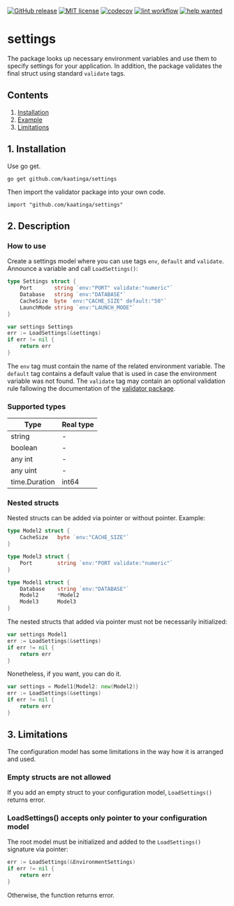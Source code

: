 [![GitHub release](https://img.shields.io/github/release/kaatinga/settings.svg)](https://github.com/kaatinga/settings/releases)
[![MIT license](https://img.shields.io/badge/License-MIT-blue.svg)](https://github.com/kaatinga/settings/blob/main/LICENSE)
[![codecov](https://codecov.io/gh/kaatinga/settings/branch/main/graph/badge.svg)](https://codecov.io/gh/kaatinga/settings)
[![lint workflow](https://github.com/kaatinga/settings/actions/workflows/golangci-lint.yml/badge.svg)](https://github.com/kaatinga/settings/actions?query=workflow%3Alinter)
[![help wanted](https://img.shields.io/badge/Help%20wanted-True-yellow.svg)](https://github.com/kaatinga/settings/issues?q=is%3Aopen+is%3Aissue+label%3A%22help+wanted%22)

# settings

The package looks up necessary environment variables and use them to specify settings for your application. In addition, the
package validates the final struct using standard `validate` tags.

## Contents

1. [Installation](#installation)
2. [Example](#example)
3. [Limitations](#limits)

<a name=installation></a>

## 1. Installation

Use go get.

	go get github.com/kaatinga/settings

Then import the validator package into your own code.

	import "github.com/kaatinga/settings"

<a name=example></a>

## 2. Description

### How to use

Create a settings model where you can use tags `env`, `default` and `validate`. Announce a variable and call `LoadSettings()`:

```go
type Settings struct {
    Port       string `env:"PORT" validate:"numeric"`
    Database   string `env:"DATABASE"`
    CacheSize  byte `env:"CACHE_SIZE" default:"50"`
    LaunchMode string `env:"LAUNCH_MODE"`
}

var settings Settings
err := LoadSettings(&settings)
if err != nil {
    return err
}
```

The `env` tag must contain the name of the related environment variable.
The `default` tag contains a default value that is used in case the environment variable was not found.
The `validate` tag may contain an optional validation rule fallowing the documentation of the [validator package](https://github.com/go-playground/validator/). 

### Supported types

| Type                   | Real type     |
| -------------          | ------------- |
| string                 | -             | 
| boolean                | -             | 
| any int                | -             | 
| any uint               | -             | 
| time.Duration          | int64         | 

### Nested structs

Nested structs can be added via pointer or without pointer. Example:

```go
type Model2 struct {
    CacheSize   byte `env:"CACHE_SIZE"`
}

type Model3 struct {
    Port        string `env:"PORT validate:"numeric"`
}

type Model1 struct {
    Database    string `env:"DATABASE"`
    Model2      *Model2
    Model3      Model3
}
```

The nested structs that added via pointer must not be necessarily initialized:

```go
var settings Model1
err := LoadSettings(&settings)
if err != nil {
    return err
}
```

Nonetheless, if you want, you can do it.

```go
var settings = Model1{Model2: new(Model2)}
err := LoadSettings(&settings)
if err != nil {
    return err
}
```

<a name=limits></a>

## 3. Limitations

The configuration model has some limitations in the way how it is arranged and used.

### Empty structs are not allowed

If you add an empty struct to your configuration model, `LoadSettings()` returns error.

### LoadSettings() accepts only pointer to your configuration model

The root model must be initialized and added to the `LoadSettings()` signature via pointer:

```go
err := LoadSettings(&EnvironmentSettings)
if err != nil {
    return err
}
```

Otherwise, the function returns error.
